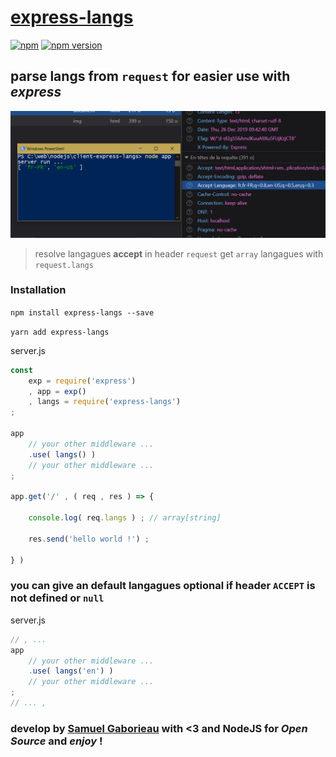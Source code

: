 # [express-langs](https://www.npmjs.com/package/express-langs)

[![npm](https://img.shields.io/npm/l/express-langs.svg?style=for-the-badge)](https://www.npmjs.com/package/express-langs)
[![npm version](https://img.shields.io/npm/v/express-langs.svg?style=for-the-badge)](https://www.npmjs.com/package/express-langs)

## parse langs from `request` for easier use with *express*

![screen shot demo](./screen-demo.png)

> resolve langagues **accept** in header `request` get `array` langagues with `request.langs`

### Installation


```npm install express-langs --save```

```yarn add express-langs```


server.js

```javascript
const
    exp = require('express')
    , app = exp()
    , langs = require('express-langs')
;

app
    // your other middleware ...
    .use( langs() )
    // your other middleware ...
;

app.get('/' , ( req , res ) => {

    console.log( req.langs ) ; // array[string]

    res.send('hello world !') ;

} )

```


### you can give an **default langagues** optional if **header** `ACCEPT` is not defined or `null`

server.js

```javascript
// , ...
app
    // your other middleware ...
    .use( langs('en') )
    // your other middleware ...
;
// ... ,
```

### develop by [Samuel Gaborieau]( https://orivoir.github.io/profil-reactjs/ ) with <3 and NodeJS for *Open Source* and *enjoy* !
